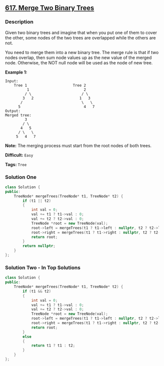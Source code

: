 ## [617. Merge Two Binary Trees](https://leetcode.com/problems/merge-two-binary-trees/#/description)

### Description

Given two binary trees and imagine that when you put one of them to cover the other, some nodes of the two trees are overlapped while the others are not.

You need to merge them into a new binary tree. The merge rule is that if two nodes overlap, then sum node values up as the new value of the merged node. Otherwise, the NOT null node will be used as the node of new tree.

**Example 1:**

```
Input: 
	Tree 1                     Tree 2                  
          1                         2                             
         / \                       / \                            
        3   2                     1   3                        
       /                           \   \                      
      5                             4   7                  
Output: 
Merged tree:
	     3
	    / \
	   4   5
	  / \   \ 
	 5   4   7

```

**Note:** The merging process must start from the root nodes of both trees.



**Difficult:** `Easy`

**Tags:** `Tree`



### Solution One

```c++
class Solution {
public:
	TreeNode* mergeTrees(TreeNode* t1, TreeNode* t2) {
		if (t1 || t2)
		{
			int val = 0;
			val += t1 ? t1->val : 0;
			val += t2 ? t2->val : 0;
			TreeNode *root = new TreeNode(val);
			root->left = mergeTrees(t1 ? t1->left : nullptr, t2 ? t2->left : nullptr);
			root->right = mergeTrees(t1 ? t1->right : nullptr, t2 ? t2->right : nullptr);
			return root;
		}
		return nullptr;
	}
};
```



### Solution Two - In Top Solutions

```c++
class Solution {
public:
	TreeNode* mergeTrees(TreeNode* t1, TreeNode* t2) {
		if (t1 && t2)
		{
			int val = 0;
			val += t1 ? t1->val : 0;
			val += t2 ? t2->val : 0;
			TreeNode *root = new TreeNode(val);
			root->left = mergeTrees(t1 ? t1->left : nullptr, t2 ? t2->left : nullptr);
			root->right = mergeTrees(t1 ? t1->right : nullptr, t2 ? t2->right : nullptr);
			return root;
		}
		else
		{
			return t1 ? t1 : t2;
		}
	}
};
```



